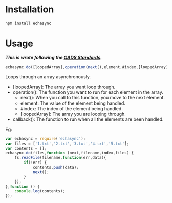 # Installation

```
npm install echasync
```

# Usage

**_This is wrote following the [OADS Standards](https://github.com/ODNA/OADS)._**

```javascript
echasync.do([loopedArray],operation(next(),element,#index,[loopedArray]),callback())
```

Loops through an array asynchronously.
- [loopedArray]: The array you want loop through.
- operation(): The function you want to run for each element in the array.
    - next(): When you call to this function, you move to the next element.
    - element: The value of the element being handled.
    - #index: The index of the element being handled.
    - [loopedArray]: The array you are looping through.
- callback(): The function to run when all the elements are been handled.

Eg:

```javascript
var echasync = require('echasync');
var files = ['1.txt','2.txt','3.txt','4.txt','5.txt'];
var contents = [];
echasync.do(files,function (next,filename,index,files) {
    fs.readFile(filename,function(err,data){
        if(!err) {
            contents.push(data);
            next();
        }
    });
},function () {
    console.log(contents);
});
```
